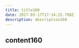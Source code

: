 ```yaml
---
title: title160
date: 2017-03-17T17:14:25.798Z
description: description160
---
```


## content160
  
